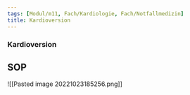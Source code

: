 ```yaml
---
tags: [Modul/m11, Fach/Kardiologie, Fach/Notfallmedizin]
title: Kardioversion
---
```

### Kardioversion
## SOP
![[Pasted image 20221023185256.png]]